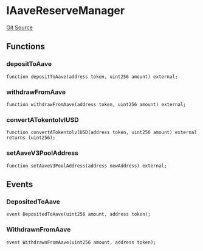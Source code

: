 # IAaveReserveManager
[Git Source](https://github.com/Level-Money/contracts/blob/cdcafc63c9abdb8c667176cf6dd45d63276ad690/src/v1/interfaces/ILevelAaveReserveManager.sol)


## Functions
### depositToAave


```solidity
function depositToAave(address token, uint256 amount) external;
```

### withdrawFromAave


```solidity
function withdrawFromAave(address token, uint256 amount) external;
```

### convertATokentolvlUSD


```solidity
function convertATokentolvlUSD(address token, uint256 amount) external returns (uint256);
```

### setAaveV3PoolAddress


```solidity
function setAaveV3PoolAddress(address newAddress) external;
```

## Events
### DepositedToAave

```solidity
event DepositedToAave(uint256 amount, address token);
```

### WithdrawnFromAave

```solidity
event WithdrawnFromAave(uint256 amount, address token);
```

